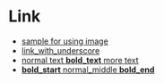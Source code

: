 # Link

- [sample for using image](https://github.com/k1LoW/deck/blob/main/testdata/images.md)
- [link_with_underscore](https://github.com/k1LoW/deck)
- [normal text **bold_text** more text](https://github.com/k1LoW/deck)
- [**bold_start** normal_middle **bold_end**](https://github.com/k1LoW/deck)

<!-- {"layout":"title-and-body"} -->
